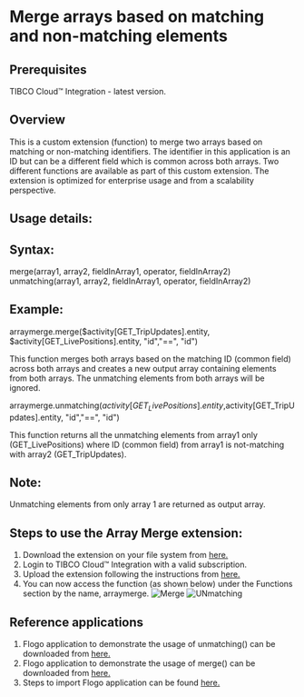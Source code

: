 # Merge arrays based on matching and non-matching elements

## Prerequisites
TIBCO Cloud™ Integration - latest version. 

## Overview
This is a custom extension (function) to merge two arrays based on matching or non-matching identifiers. The identifier in this application is an ID but can be a different field which is common across both arrays. Two different functions are available as part of this custom extension. The extension is optimized for enterprise usage and from a scalability perspective.

## Usage details:

## Syntax:
merge(array1, array2, fieldInArray1, operator, fieldInArray2)
unmatching(array1, array2, fieldInArray1, operator, fieldInArray2)

## Example:
arraymerge.merge($activity[GET_TripUpdates].entity, $activity[GET_LivePositions].entity, "id","==", "id")

This function merges both arrays based on the matching ID (common field) across both arrays and creates a new output array containing elements from both arrays. The unmatching elements from both arrays will be ignored.

arraymerge.unmatching($activity[GET_LivePositions].entity,$activity[GET_TripUpdates].entity, "id","==", "id")

This function returns all the unmatching elements from array1 only (GET_LivePositions) where ID (common field) from array1 is not-matching with array2 (GET_TripUpdates). 

## Note: 
Unmatching elements from only array 1 are returned as output array. 

## Steps to use the Array Merge extension:
1. Download the extension on your file system from [here.](https://github.com/TIBCOSoftware/tci-flogo/blob/master/samples/extensions/ArrayMergeOperaton/array_merge.zip)
2. Login to TIBCO Cloud™ Integration with a valid subscription. 
3. Upload the extension following the instructions from [here.](https://github.com/TIBCOSoftware/tci-flogo/blob/master/samples/extensions/Readme.md)
4. You can now access the function (as shown below) under the Functions section by the name, arraymerge.
![Merge](../../import-screenshots/matching.png)
![UNmatching](../../import-screenshots/non-matching.png)

## Reference applications 
1. Flogo application to demonstrate the usage of unmatching() can be downloaded from [here.](https://github.com/TIBCOSoftware/tci-flogo/blob/master/samples/app-dev/Array-Operations/Find_NonCommonArrayElement-UsingCustomExtension/FindNonCommon_ArrayElement_UsingCustomExtension.json)
2. Flogo application to demonstrate the usage of merge() can be downloaded from [here.](https://github.com/TIBCOSoftware/tci-flogo/blob/master/samples/app-dev/Array-Operations/FindCommonArrayElement-UsingCustomExtension/FindCommon_ArrayElement-UsingCustomExtension.json)
3. Steps to import Flogo application can be found [here.](https://github.com/TIBCOSoftware/tci-flogo/tree/master/samples/app-dev)


